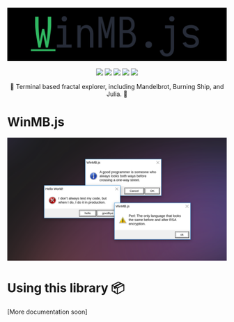 <p align="center">
  <img src="https://raw.githubusercontent.com/SkwalExe/WinMB.js/main/assets/logo.png">
</p>

<p align="center">
  <img src="https://img.shields.io/github/license/SkwalExe/WinMB.js?style=for-the-badge">
  <img src="https://img.shields.io/github/stars/SkwalExe/WinMB.js?style=for-the-badge">
  <img src="https://img.shields.io/github/issues/SkwalExe/WinMB.js?color=blueviolet&style=for-the-badge">
  <img src="https://img.shields.io/github/forks/SkwalExe/WinMB.js?color=teal&style=for-the-badge">
  <img src="https://img.shields.io/github/issues-pr/SkwalExe/WinMB.js?color=tomato&style=for-the-badge">

</p>

<p align="center">💠 Terminal based fractal explorer, including Mandelbrot, Burning Ship, and Julia. 💠</p>

# WinMB.js

<p align="center">
  <img src="https://raw.githubusercontent.com/SkwalExe/WinMB.js/main/assets/banner.png">
</p>

# Using this library 📦

[More documentation soon]
